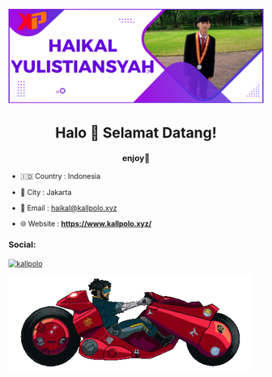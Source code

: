 ![Logo](https://github.com/Kallpolo/Kallpolo/blob/main/hy.png)

<h1 align="center">Halo 👋 Selamat Datang!</h1>

<h3 align="center">enjoy🍻</h3>

- 🇮🇩 Country : Indonesia

- 🌆 City : Jakarta

- 📨 Email : haikal@kallpolo.xyz

- 🌐 Website : **https://www.kallpolo.xyz/**

<h3 align="left">Social:</h3>

<p align="left">

<a href="https://instagram.com/kallpolo" target="blank"><img align="center" src="https://raw.githubusercontent.com/rahuldkjain/github-profile-readme-generator/master/src/images/icons/Social/instagram.svg" alt="kallpolo" height="30" width="40" /></a>

</p>

![GIF](https://github.com/Kallpolo/Kallpolo/blob/main/motor.gif)


